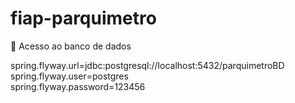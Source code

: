 # fiap-parquimetro

📖 Acesso ao banco de dados

spring.flyway.url=jdbc:postgresql://localhost:5432/parquimetroBD  
spring.flyway.user=postgres  
spring.flyway.password=123456  
 
